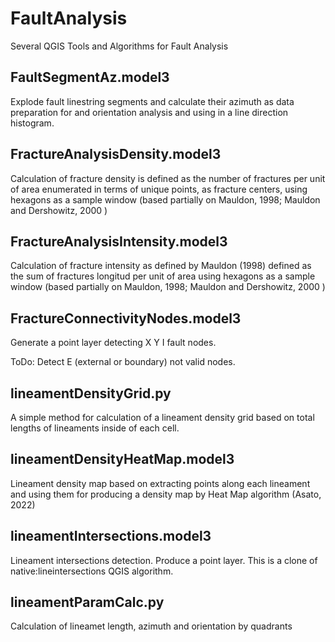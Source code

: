 # FaultAnalysis
Several QGIS Tools and Algorithms for Fault Analysis

## FaultSegmentAz.model3
Explode fault linestring segments and calculate their azimuth as data preparation for and orientation analysis and using in a line direction histogram.

## FractureAnalysisDensity.model3
Calculation of fracture density is defined as the number of fractures per unit of area enumerated in terms of unique points, as fracture centers, using hexagons as a sample window (based partially on Mauldon, 1998; Mauldon and Dershowitz, 2000 )

## FractureAnalysisIntensity.model3
Calculation of fracture intensity as defined by Mauldon (1998)  defined as the sum of fractures longitud per unit of area using hexagons as a sample window (based partially on Mauldon, 1998; Mauldon and Dershowitz, 2000 )

## FractureConnectivityNodes.model3
Generate a point layer detecting X Y I fault nodes.

ToDo: Detect E (external or boundary) not valid nodes.

## lineamentDensityGrid.py
A simple method for calculation of a lineament density grid based on total lengths of lineaments inside of each cell. 

## lineamentDensityHeatMap.model3
Lineament density map based on extracting points along each lineament and using them for producing a density map by Heat Map algorithm (Asato, 2022)

## lineamentIntersections.model3
Lineament intersections detection. Produce a point layer. This is a clone of native:lineintersections QGIS algorithm. 

## lineamentParamCalc.py
Calculation of lineamet length, azimuth and orientation by quadrants
